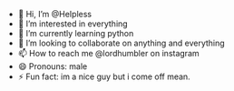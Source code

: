 - 👋 Hi, I’m @HeIpless
- 👀 I’m interested in everything
- 🌱 I’m currently learning python
- 💞️ I’m looking to collaborate on anything and everything
- 📫 How to reach me @lordhumbler on instagram
- 😄 Pronouns: male
- ⚡ Fun fact: im a nice guy but i come off mean.

<!---
HeIpless/HeIpless is a ✨ special ✨ repository because its `README.md` (this file) appears on your GitHub profile.
You can click the Preview link to take a look at your changes.
--->
